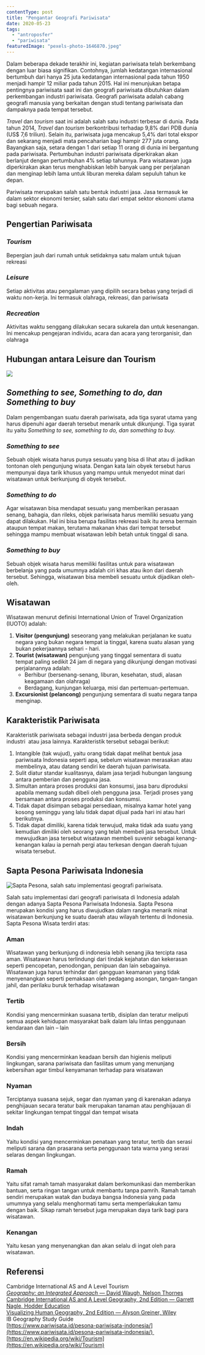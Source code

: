 ```yaml
---
contentType: post
title: "Pengantar Geografi Pariwisata"
date: 2020-05-23
tags: 
  - "antroposfer"
  - "pariwisata"
featuredImage: "pexels-photo-1646870.jpeg"
---
```


Dalam beberapa dekade terakhir ini, kegiatan pariwisata telah berkembang dengan luar biasa signifikan. Contohnya, jumlah kedatangan internasional bertumbuh dari hanya 25 juta kedatangan internasional pada tahun 1950 menjadi hampir 12 miliar pada tahun 2015. Hal ini menunjukan betapa pentingnya pariwisata saat ini dan geografi pariwisata dibutuhkan dalam perkembangan industri pariwisata. Geografi pariwisata adalah cabang geografi manusia yang berkaitan dengan studi tentang pariwisata dan dampaknya pada tempat tersebut.

_Travel_ dan _tourism_ saat ini adalah salah satu industri terbesar di dunia. Pada tahun 2014, _Travel_ dan _tourism_ berkontribusi terhadap 9,8% dari PDB dunia (US$ 7,6 triliun). Selain itu, pariwisata juga mencakup 5,4% dari total ekspor dan sekarang menjadi mata pencaharian bagi hampir 277 juta orang. Bayangkan saja, setara dengan 1 dari setiap 11 orang di dunia ini bergantung pada pariwisata. Pertumbuhan industri pariwisata diperkirakan akan berlanjut dengan pertumbuhan 4% setiap tahunnya. Para wisatawan juga diperkirakan akan terus menghabiskan lebih banyak uang per perjalanan dan menginap lebih lama untuk liburan mereka dalam sepuluh tahun ke depan.

Pariwisata merupakan salah satu bentuk industri jasa. Jasa termasuk ke dalam sektor ekonomi tersier, salah satu dari empat sektor ekonomi utama bagi sebuah negara.

## Pengertian Pariwisata

### _Tourism_

Bepergian jauh dari rumah untuk setidaknya satu malam untuk tujuan rekreasi

### _Leisure_

Setiap aktivitas atau pengalaman yang dipilih secara bebas yang terjadi di waktu non-kerja. Ini termasuk olahraga, rekreasi, dan pariwisata

### _Recreation_

Aktivitas waktu senggang dilakukan secara sukarela dan untuk kesenangan. Ini mencakup pengejaran individu, acara dan acara yang terorganisir, dan olahraga

## Hubungan antara Leisure dan Tourism

![](images/uploads/leisure-dan-tourism.png)

## _Something to see, Something to do, dan Something to buy_

Dalam pengembangan suatu daerah pariwisata, ada tiga syarat utama yang harus dipenuhi agar daerah tersebut menarik untuk dikunjungi. Tiga syarat itu yaitu _Something to see, something to do, dan something to buy._

### _Something to see_

Sebuah objek wisata harus punya sesuatu yang bisa di lihat atau di jadikan tontonan oleh pengunjung wisata. Dengan kata lain obyek tersebut harus mempunyai daya tarik khusus yang mampu untuk menyedot minat dari wisatawan untuk berkunjung di obyek tersebut.

### _Something to do_

Agar wisatawan bisa mendapat sesuatu yang memberikan perasaan senang, bahagia, dan rileks, objek pariwisata harus memiliki sesuatu yang dapat dilakukan. Hal ini bisa berupa fasilitas rekreasi baik itu arena bermain ataupun tempat makan, terutama makanan khas dari tempat tersebut sehingga mampu membuat wisatawan lebih betah untuk tinggal di sana.

### _Something to buy_

Sebuah objek wisata harus memiliki fasilitas untuk para wisatawan berbelanja yang pada umumnya adalah ciri khas atau ikon dari daerah tersebut. Sehingga, wisatawan bisa membeli sesuatu untuk dijadikan oleh-oleh.

## Wisatawan

Wisatawan menurut definisi International Union of Travel Organization (IUOTO) adalah:

1. **Visitor (pengunjung)** seseorang yang melakukan perjalanan ke suatu negara yang bukan negara tempat ia tinggal, karena suatu alasan yang bukan pekerjaannya sehari - hari.
2. **Tourist (wisatawan)** pengunjung yang tinggal sementara di suatu tempat paling sedikit 24 jam di negara yang dikunjungi dengan motivasi perjalanannya adalah:
    - Berhibur (bersenang-senang, liburan, kesehatan, studi, alasan keagamaan dan olahraga)
    - Berdagang, kunjungan keluarga, misi dan pertemuan-pertemuan.
3. **Excursionist (pelancong)** pengunjung sementara di suatu negara tanpa menginap.

## Karakteristik Pariwisata

Karakteristik pariwisata sebagai industri jasa berbeda dengan produk industri  atau jasa lainnya. Karakteristik tersebut sebagai berikut:

1. Intangible (tak wujud), yaitu orang tidak dapat melihat bentuk jasa pariwisata Indonesia seperti apa, sebelum wisatawan merasakan atau membelinya, atau datang sendiri ke daerah tujuan pariwisata.
2. Sulit diatur standar kualitasnya, dalam jasa terjadi hubungan langsung antara pemberian dan pengguna jasa.
3. Simultan antara proses produksi dan konsumsi, jasa baru diproduksi apabila memang sudah dibeli oleh pengguna jasa. Terjadi proses yang bersamaan antara proses produksi dan konsumsi.
4. Tidak dapat disimpan sebagai persediaan, misalnya kamar hotel yang kosong seminggu yang lalu tidak dapat dijual pada hari ini atau hari berikutnya.
5. Tidak dapat dimiliki, karena tidak terwujud, maka tidak ada suatu yang kemudian dimiliki oleh seorang yang telah membeli jasa tersebut. Untuk mewujudkan jasa tersebut wisatawan membeli suvenir sebagai kenang-kenangan kalau ia pernah pergi atau terkesan dengan daerah tujuan wisata tersebut.

## Sapta Pesona Pariwisata Indonesia

![Sapta Pesona, salah satu implementasi geografi pariwisata.](images/uploads/Logo_Pesona_Indonesia_%28Kementerian_Pariwisata%29.png)

Salah satu implementasi dari geografi pariwisata di Indonesia adalah dengan adanya Sapta Pesona Pariwisata Indonesia. Sapta Pesona merupakan kondisi yang harus diwujudkan dalam rangka menarik minat wisatawan berkunjung ke suatu daerah atau wilayah tertentu di Indonesia. Sapta Pesona Wisata terdiri atas:

### Aman

Wisatawan yang berkunjung di indonesia lebih senang jika tercipta rasa aman. Wisatawan harus terlindungi dari tindak kejahatan dan kekerasan seperti pencopetan, penodongan, penipuan dan lain sebagainya. Wisatawan juga harus terhindar dari gangguan keamanan yang tidak menyenangkan seperti pemaksaan oleh pedagang asongan, tangan-tangan jahil, dan perilaku buruk terhadap wisatawan

### Tertib

Kondisi yang mencerminkan suasana tertib, disiplan dan teratur meliputi semua aspek kehidupan masyarakat baik dalam lalu lintas penggunaan kendaraan dan lain – lain

### Bersih

Kondisi yang mencerminkan keadaan bersih dan higienis meliputi lingkungan, sarana pariwisata dan fasilitas umum yang menunjang kebersihan agar timbul kenyamanan terhadap para wisatawan

### Nyaman

Terciptanya suasana sejuk, segar dan nyaman yang di karenakan adanya penghijauan secara teratur baik merupakan tanaman atau penghijauan di sekitar lingkungan tempat tinggal dan tempat wisata

### Indah

Yaitu kondisi yang mencerminkan penataan yang teratur, tertib dan serasi meliputi sarana dan prasarana serta penggunaan tata warna yang serasi selaras dengan lingkungan.

### Ramah

Yaitu sifat ramah tamah masyarakat dalam berkomunikasi dan memberikan bantuan, serta ringan tangan untuk membantu tanpa pamrih. Ramah tamah sendiri merupakan watak dan budaya bangsa Indonesia yang pada umumnya yang selalu menghormati tamu serta memperlakukan tamu dengan baik. Sikap ramah tersebut juga merupakan daya tarik bagi para wisatawan.

### Kenangan

Yaitu kesan yang menyenangkan dan akan selalu di ingat oleh para wisatawan.

## Referensi

Cambridge International AS and A Level Tourism  
[_Geography: an Integrated Approach_ — David Waugh, Nelson Thornes](https://amzn.to/2AZsvdq)  
[Cambridge International AS and A Level Geography, 2nd Edition — Garrett Nagle, Hodder Education](https://amzn.to/2zslj9e)  
[Visualizing Human Geography, 2nd Edition — Alyson Greiner, Wiley](https://amzn.to/2WYRB4u)  
IB Geography Study Guide  
[https://www.pariwisata.id/pesona-pariwisata-indonesia/](https://www.pariwisata.id/pesona-pariwisata-indonesia/)   
[https://en.wikipedia.org/wiki/Tourism](https://en.wikipedia.org/wiki/Tourism)
